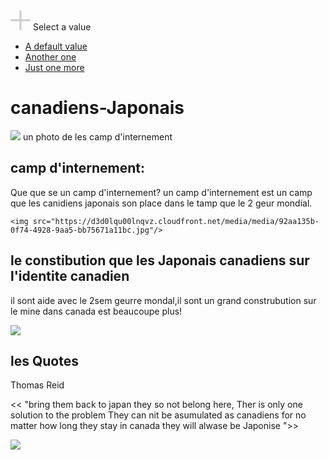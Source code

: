 <doctype html>
  <head>
   <meta charset="UTF-8">
   <link href="css.css" rel="stylesheet">
   <link href="JavaScript.js" rel="javaScript">
  </head>
  <body>
<div class="container">
<svg version="1.1" class="close" xmlns="http://www.w3.org/2000/svg" xmlns:xlink="http://www.w3.org/1999/xlink" x="0px" y="0px" width="32px"
     viewBox="0 0 42 42" enable-background="new 0 0 42 42" xml:space="preserve">

<path class="path one" fill="#cbcbcb" d="M42,21L42,21c0,1.1-0.9,2-2,2H2c-1.1,0-2-0.9-2-2v0c0-1.1,0.9-2,2-2H40C41.1,19,42,19.9,42,21z" cx="0" cy="0" />
<path class="path two" fill="#cbcbcb" d="M21,42L21,42c-1.1,0-2-0.9-2-2V2c0-1.1,0.9-2,2-2h0c1.1,0,2,0.9,2,2V40C23,41.1,22.1,42,21,42z" cx="10" cy="10" />
</svg>
<span>Select a value</span>
<ul class="list">
  <li><a href="#">A default value</a></li>
  <li><a href="#">Another one</a></li>
  <li><a href="#">Just one more</a></li>
</ul>  




# canadiens-Japonais
<img src="https://d3d0lqu00lnqvz.cloudfront.net/media/media/92aa135b-0f74-4928-9aa5-bb75671a11bc.jpg"/> 
un photo de les camp d'internement









## camp d'internement:
 
 
 
 
 
 Que que se un camp d'internement?
   un camp d'internement est un camp que les canidiens japonais son place dans 
    le tamp que le 2 geur mondial.
    
    
    
    <img src="https://d3d0lqu00lnqvz.cloudfront.net/media/media/92aa135b-0f74-4928-9aa5-bb75671a11bc.jpg"/> 







## le constibution que les Japonais canadiens sur l'identite canadien




il sont aide avec le 2sem geurre mondal,il sont un grand construbution sur le mine dans canada est beaucoupe plus!




<img src="https://tce-live2.s3.amazonaws.com/media/media/c61c85b5-d92f-44a0-8602-7e2c38458873.jpg"/>



## les Quotes 






Thomas Reid 



<< "bring them back to japan they so not belong here, Ther is only one solution to the problem They can nit be asumulated as canadiens for no matter how long they stay in canada they will alwase be Japonise ">>






<img src="https://image.slidesharecdn.com/japrelocation-141126142014-conversion-gate01/95/japanese-relocation-in-canada-3-638.jpg?cb=1417011693https://image.slidesharecdn.com/japrelocation-141126142014-conversion-gate01/95/japanese-relocation-in-canada-3-638.jpg?cb=1417011693"/> 
  
  
 </div> 
  </body>
  </html>
